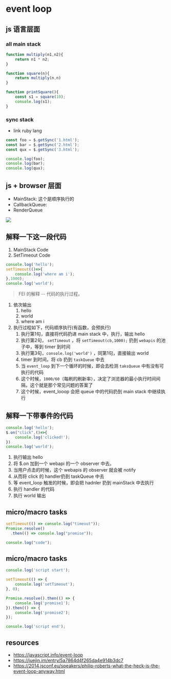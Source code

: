 # event loop

## js 语言层面
### all main stack
```js
function multiply(n1,n2){
    return n1 * n2;
}

function square(n){
    return multiply(n,n)
}

function printSquare(){
    const s1 = square(10);
    console.log(s1);
}
```

### sync stack
- link ruby lang
```js
const foo = $.getSync('1.html');
const bar = $.getSync('2.html');
const qux = $.getSync('3.html');

console.log(foo);
console.log(bar);
console.log(qux);
```

## js + browser 层面
- MainStack: 这个是顺序执行的
- CallbackQueue: 
- RenderQueue

![](https://tva1.sinaimg.cn/large/006y8mN6gy1g86ztdb4k1j30xw0kq42z.jpg)


## 解释一下这一段代码 
1. MainStack Code
2. SetTimeout Code

```js
console.log('hello');
setTimeout(()=>{
    console.log('where am i');
},1000);
console.log('world');
```
> FEI 的解释 -- 代码的执行过程。

1. 依次输出 
   1. hello 
   2. world 
   3. where am i
2. 执行过程如下，代码顺序执行(有函数，会预执行)
   1. 执行第1句，直接将代码扔进 main stack 中，执行，输出 hello
   2. 执行第2句， `setTimeout` ，将 `setTimeout(cb,1000);` 扔到 `webapis` 的池子中，等到 timer 到时间
   3. 执行第3句，`console.log('world')` ，同第1句，直接输出 world
   4. timer 到时间，将 cb 扔到 `taskQueue` 中去
   5. 当 `event_loop` 到下一个循环的时候，即会去检测 `taksQueue` 中有没有可执行的代码
   6. 这个时候，`1000/60`（每刷的刷新率），决定了浏览器的最小执行时间间隔，这个就是那个常见问题的答案了
   7. 这个时候，event_looop 会把 queue 中的代码扔到 main stack 中继续执行

## 解释一下带事件的代码
```js
console.log('hello');
$.on("click",()=>{
    console.log('clicked!');
})
console.log('world');
```
1. 执行输出 hello
2. 将 $.on 加到一个 webapi 的一个 observer 中去。
3. 当用户点击的时候，这个 webapis 的 observer 就会被 notify
4. 从而将 click 的 handler扔到  taskQueue 中去
5. 等 event_loop 触发的时候，即会把 hadnler 扔到 mainStack 中去执行
6. 执行 handler 的代码
7. 执行 world 输出


## micro/macro tasks
```js
setTimeout(() => console.log("timeout"));
Promise.resolve()
  .then(() => console.log("promise"));

console.log("code");
```

## micro/macro tasks
```js
console.log('script start');

setTimeout(() => {
    console.log('setTimeout');
}, 0);

Promise.resolve().then(() => {
    console.log('promise1');
}).then(() => {
    console.log('promise2');
});

console.log('script end');
```

## resources
- https://javascript.info/event-loop
- https://juejin.im/entry/5a7864d4f265da4e914b3dc7
- https://2014.jsconf.eu/speakers/philip-roberts-what-the-heck-is-the-event-loop-anyway.html